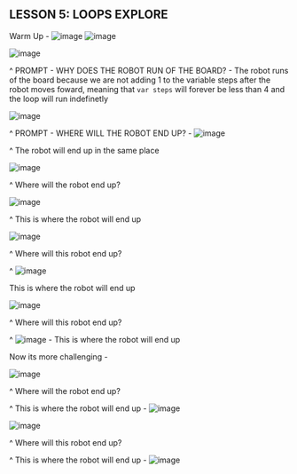 **LESSON 5: LOOPS EXPLORE**
--------------------------------------------------------------------------

Warm Up - ![image](https://user-images.githubusercontent.com/75226884/147859853-b0258a5a-3f8b-4ef0-b904-7276aac4ceb0.png)
![image](https://user-images.githubusercontent.com/75226884/147859856-b8c044ce-a375-4c64-8ec5-bf08db89244b.png)


![image](https://user-images.githubusercontent.com/75226884/147859880-ac65a984-20e0-45ec-a621-b315201cb186.png)

^ PROMPT - WHY DOES THE ROBOT RUN OF THE BOARD? - The robot runs of the board because we are not adding 1 to the variable steps after the robot moves foward, meaning that `var steps` will forever be less than 4 and the loop will run indefinetly

![image](https://user-images.githubusercontent.com/75226884/147859919-4f5a2b8c-c96a-437e-ac3d-231cb2ae425c.png)

^ PROMPT - WHERE WILL THE ROBOT END UP? - ![image](https://user-images.githubusercontent.com/75226884/147859933-fbf7b634-77a5-419a-9ee7-e0069b52aea6.png)

^ The robot will end up in the same place


![image](https://user-images.githubusercontent.com/75226884/147859962-10fa56ad-6d21-4aed-9eff-b5121fa9254c.png)

^ Where will the robot end up? 

![image](https://user-images.githubusercontent.com/75226884/147859991-6f4de79d-7b5d-448b-bce7-547819571309.png)


^ This is where the robot will end up 

![image](https://user-images.githubusercontent.com/75226884/147860035-a650299a-3da7-49eb-8871-d778deff1646.png)

^ Where will this robot end up? 

^ ![image](https://user-images.githubusercontent.com/75226884/147860039-3aa30f43-a283-4fcb-9aeb-679c903ef355.png)

This is where the robot will end up 
 
 ![image](https://user-images.githubusercontent.com/75226884/147860059-f52ae77b-ac9d-4fbe-bc96-da4c3eda2b13.png)

  ^ Where will this robot end up? 
  
  ^ ![image](https://user-images.githubusercontent.com/75226884/147860065-b723c681-931f-45e8-9c56-f6b98a5d8b5f.png) - This is where the robot will end up 
  
  
Now its more challenging - 


![image](https://user-images.githubusercontent.com/75226884/147860082-2f1a6961-c748-4079-a575-143e32ca490d.png)

^ Where will the  robot end up? 

^ This is where the robot will end up - ![image](https://user-images.githubusercontent.com/75226884/147860108-e02d45ca-1947-4070-8066-b961a4284322.png)


![image](https://user-images.githubusercontent.com/75226884/147860109-79a32f04-7172-46e9-b935-46ed7a8ae767.png)

^ Where will this robot end up? 

^ This is where the robot will end up - ![image](https://user-images.githubusercontent.com/75226884/147860114-06d7a81c-834c-43e0-aefa-525cd05c3304.png)


  

